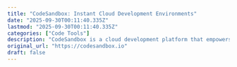 ```yaml
---
title: "CodeSandbox: Instant Cloud Development Environments"
date: "2025-09-30T00:11:40.335Z"
lastmod: "2025-09-30T00:11:40.335Z"
categories: ["Code Tools"]
description: "CodeSandbox is a cloud development platform that empowers developers to code, collaborate and ship projects of any size from any device in record time."
original_url: "https://codesandbox.io"
draft: false
---
```

